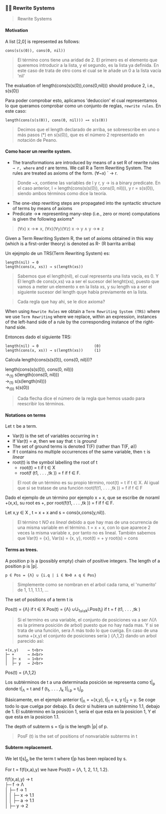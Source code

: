 ### 👨‍🏫 Rewrite Systems
> Rewrite Systems

#### Motivation

A list [2,0] is represented as follows:

```
cons(s(s(0)), cons(0, nil))
```
> El término cons tiene una aridad de 2. El primero es el elemento que queremos introducir a la lista, y el segundo, es la lista ya definida. En este caso de trata de otro cons el cual se le añade un 0 a la lista vacía 'nil'

The evaluation of length(cons(s(s(0)),cons(0,nil))) should produce 2, i.e., s(s(0))

Para poder comprobar esto, aplicamos 'deduccion' el cual representamos lo que queramos comprobar como un conjunto de reglas, `rewrite rules`. En este caso:

```
length(cons(s(s(0)), cons(0, nil))) →∗ s(s(0))
``` 

> Decimos que el length declarado de arriba, se sobreescribe en uno o más pasos (*) en s(s(0)), que es el número 2 representado en notación de Peano.

#### Como hacer un rewrite system.
* The transformations are introduced by means of a set R of rewrite rules ` → r, where ` and r are terms. We call R a Term Rewriting System. The rules are treated as axioms of the form. (∀~x) ` → r. 
> Donde ~x, contiene las variables de l y r,  y → is a binary predicate. En el caso anterior, l = length(cons(s(s(0)), cons(0, nil))), y r = s(s(0)), siendo ambos términos como dice la teoría.
* The one-step rewriting steps are propagated into the syntactic structure of terms by means of axioms
* Predicate →∗ representing many-step (i.e., zero or more) computations is given the following axioms*
> (∀x) x →∗ x, (∀x)(∀y)(∀z) x → y ∧ y →∗ z


Given a Term Rewriting System R, the set of axioms obtained in this way (which is a first-order theory) is denoted as R- (R barrita arriba)

Un ejejmplo de un TRS(Term Rewriting System) es: 

```
length(nil) → 0
length(cons(x, xs)) → s(length(xs))
``` 

> Sabemos que el length(nil), el cual representa una lista vacía, es 0. Y El length de cons(x,xs) va a ser el sucesor del lenght(xs), puesto que vamos a meter un elemento x en la lista xs, y su length va a ser el siguiente sucesor del length quye había previamente en la lista.

> Cada regla que hay ahi, se le dice axioma?

When using `Rewrite Rules` we obtain a `Term Rewriting System (TRS)` where we use `Term Rewriting` where we replace, within an expression, instances of the left-hand side of a rule by the corresponding instance of the right-hand side.

Entonces dado el siguiente TRS:

```
length(nil) → 0                         (0)
length(cons(x, xs)) → s(length(xs))     (1)
``` 

Calcula length(cons(s(s(0)), cons(0, nil)))?

length(cons(s(s(0)), cons(0, nil))) <br>
→<sub>(1)</sub> s(length(cons(0, nil)))<br>
→<sub>(1)</sub> s(s(length(nil)))<br>
→<sub>(0)</sub> s(s(0))<br>

> Cada flecha dice el número de la regla que hemos usado para reescribir los términos.


#### Notations on terms

Let `t` be a term.

* Var(t) is the set of variables occurring in `t`
* If Var(t) = ∅, then we say that `t` is *ground*
* The set of ground terms is denoted T(F) (rather than T(F, ∅))
* If t contains no multiple occurrences of the same variable, then `t` is *linear*
* root(t) is the symbol labelling the root of t
    * root(t) = t if t ∈ X
    * root(f (t1, . . . ,tk )) = f if f ∈ F.

> El root de un término es su propio término, root(t) = t if t ∈ X. Al igual que si se tratase de una función root(f(t1, . . . ,tk )) = f if f ∈ F

Dado el ejemplo de un término por ejemplo x + x, que se escribe de noraml +(x,x), su root es +, por root(f(t1, . . . ,tk )) = f if f ∈ F.

Let x,y ∈ X , t = x + x and s = cons(x,cons(y,nil)).

> El término t *NO es lineal* debido a que hay mas de una ocurrencia de una misma variable en el término. t = x + x, con lo que aparece 2 veces la misma variable x, por tanto no es lineal. También sabemos que Var(t) = {x}, Var(s) = {x, y}, root(t) = + y root(s) = cons

#### Terms as trees.

A position p is a (possibly empty) chain of positive integers. The length of a position p is |p|.

```
p ∈ Pos = {Λ} ∪ {i.q | i ∈ N>0 ∧ q ∈ Pos}
```

> Simplemente como se nombran en el arbol cada rama, el 'numerito' de 1, 1.1, 1.1.1, ...

The set of positions of a term t is

Pos(t) = {Λ} if t ∈ X
Pos(t) = {Λ} ∪U<sub>1≤i≤k</sub>i.Pos(t<sub>i</sub>) if t = f (t1, . . . ,tk )

> Si el termino es una variable, el conjunto de posiciones va a ser Λ(Λ es la primera posición de arbol) puesto que no hay nada mas. Y si se trata de una función, sera Λ más todo lo que cuelga. En caso de una suma +(x,y) el conjunto de posiciones sería ) {Λ,1,2} dando un arbol parecido así:
```
+(x,y)    → t<br>
├─ +      → Λ<br>
│  ├─ x   → 1<br>
│  ├─ y   → 2<br>
```

Pos(t) = {Λ,1,2}

Los subtérminos de t a una determinada posición se representa como t|<sub>p</sub> donde t|<sub>Λ</sub> = t and f (t<sub>1</sub>, . . . ,t<sub>k</sub> )|<sub>i.p</sub> = t<sub>i</sub>|<sub>p</sub>

Básicamente, en el ejemplo anterior t|<sub>Λ</sub> = +(x,y), t|<sub>1</sub> = x, y  t|<sub>2</sub> = y. Se coge todo lo que cuelga por debajo. Es decir si hubiera un subtérmino 1.1, debajo de 1. El subtérmino en la posicion 1, sería el que esta en la posicion 1, Y el que esta en la posicion 1.1.

The depth of subterm s = t|p is the length |p| of p.

> PosF (t) is the set of positions of nonvariable subterms in t

#### Subterm replacement.

We let t[s]<sub>p</sub> be the term t where t|p has been replaced by s.

For t = f(f(x,a),y) we have Pos(t) = {Λ, 1, 2, 1.1, 1.2}.

f(f(x,a),y)    → t<br>
├─ f           → Λ<br>
│  ├─ f        → 1<br>
│  │  ├─ x     → 1.1<br>
│  │  ├─ a     → 1.1<br>
│  ├─ y        → 2<br>



